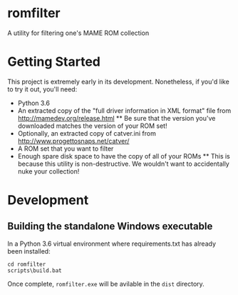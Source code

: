 # romfilter
A utility for filtering one's MAME ROM collection

# Getting Started
This project is extremely early in its development.  Nonetheless, if you'd like to try it out, you'll need:
* Python 3.6
* An extracted copy of the "full driver information in XML format" file from http://mamedev.org/release.html
** Be sure that the version you've downloaded matches the version of your ROM set!
* Optionally, an extracted copy of catver.ini from http://www.progettosnaps.net/catver/
* A ROM set that you want to filter
* Enough spare disk space to have the copy of all of your ROMs
** This is because this utility is non-destructive.  We wouldn't want to accidentally nuke your collection!

# Development
## Building the standalone Windows executable
In a Python 3.6 virtual environment where requirements.txt has already been installed:

```
cd romfilter
scripts\build.bat
```

Once complete, `romfilter.exe` will be avilable in the `dist` directory.
